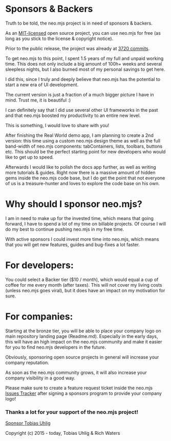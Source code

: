 # Sponsors & Backers

Truth to be told, the neo.mjs project is in need of sponsors & backers.

As an <a href="./LICENSE">MIT-licensed</a> open source project,
you can use neo.mjs for free (as long as you stick to the license & copyright notice).

Prior to the public release, the project was already at <a href=".github/NEOMJS_HISTORY.md">3720 commits</a>.

To get neo.mjs to this point, I spent 1.5 years of my full and unpaid working time.
This does not only include a big amount of 100h+ weeks and several sleepless nights,
but I also burned most of my personal savings to get here.

I did this, since I truly and deeply believe that neo.mjs has the potential to start a new era of UI development.

The current version is just a fraction of a much bigger picture I have in mind.
Trust me, it is beautiful :)

I can definitely say that I did use several other UI frameworks in the past and that neo.mjs boosted my productivity
to an entire new level.

This is something, I would love to share with you!

After finishing the Real World demo app, I am planning to create a 2nd version: this time using a custom neo.mjs design
theme as well as the full band-width of neo.mjs components: tabContainers, lists, toolbars, buttons etc.
This should be the perfect starting point for new developers who would like to get up to speed.

Afterwards I would like to polish the docs app further, as well as writing more tutorials & guides.
Right now there is a massive amount of hidden gems inside the neo.mjs code base, but I do get the point
that not everyone of us is a treasure-hunter and loves to explore the code base on his own.

# Why should I sponsor neo.mjs?
I am in need to make up for the invested time, which means that going forward,
I have to spend a lot of my time on billable projects.
Of course I will do my best to continue pushing neo.mjs in my free time.

With active sponsors I could invest more time into neo.mjs,
which means that you will get new features, guides and bug-fixes a lot faster.

# For developers:
You could select a Backer tier ($10 / month), which would equal a cup of coffee for me every month (after taxes).
This will not cover my living costs (unless neo.mjs goes viral), but it does have an impact on
my motivation for sure.

# For companies:
Starting at the bronze tier, you will be able to place your company logo on main repository landing page (Readme.md).
Especially in the early days, this will have an high impact on the neo.mjs community and make it easier for you
to find neo.mjs developers in the future.

Obviously, sponsoring open source projects in general will increase your company reputation.

As soon as the neo.mjs community grows, it will also increase your company visibility in a good way.

Please make sure to create a feature request ticket inside the neo.mjs <a href="../../issues">Issues Tracker</a>
after signing a sponsors program to provide your company logo!

### Thanks a lot for your support of the neo.mjs project!<br/>
<a href="https://github.com/sponsors/tobiu">Sponsor Tobias Uhlig</a>

Copyright (c) 2015 - today, Tobias Uhlig & Rich Waters